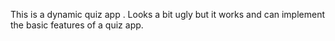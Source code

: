 This is a dynamic quiz app . Looks a bit ugly but it works and can implement the basic features of a quiz app.